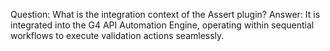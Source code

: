 Question: What is the integration context of the Assert plugin?
Answer: It is integrated into the G4 API Automation Engine, operating within sequential workflows to execute validation actions seamlessly.
